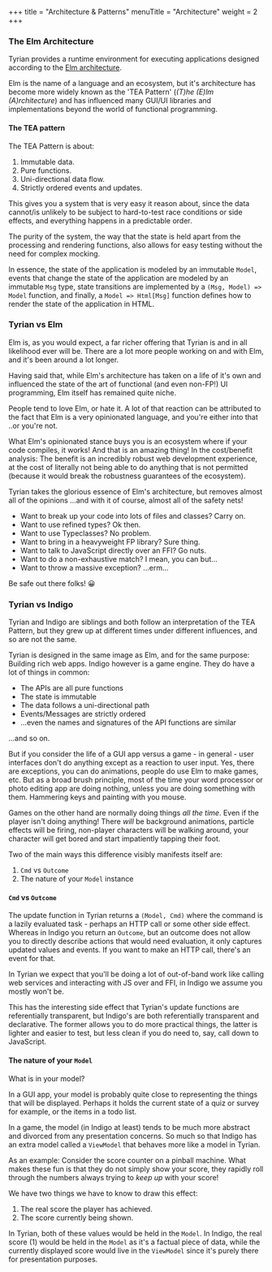 +++
title = "Architecture & Patterns"
menuTitle = "Architecture"
weight = 2
+++

### The Elm Architecture

Tyrian provides a runtime environment for executing applications designed
according to the [Elm architecture](https://guide.elm-lang.org/architecture/).

Elm is the name of a language and an ecosystem, but it's architecture has become more widely known as the 'TEA Pattern' (_(T)he (E)lm (A)rchitecture_) and has influenced many GUI/UI libraries and implementations beyond the world of functional programming.

#### The TEA pattern

The TEA Pattern is about:

1. Immutable data.
2. Pure functions.
3. Uni-directional data flow.
4. Strictly ordered events and updates.

This gives you a system that is very easy it reason about, since the data cannot/is unlikely to be subject to hard-to-test race conditions or side effects, and everything happens in a predictable order.

The purity of the system, the way that the state is held apart from the processing and rendering functions, also allows for easy testing without the need for complex mocking.

In essence, the state of the application is modeled by an immutable `Model`,
events that change the state of the application are modeled by an immutable
`Msg` type, state transitions are implemented by a `(Msg, Model) => Model`
function, and finally, a `Model => Html[Msg]` function defines how to render
the state of the application in HTML.

### Tyrian vs Elm

Elm is, as you would expect, a far richer offering that Tyrian is and in all likelihood ever will be. There are a lot more people working on and with Elm, and it's been around a lot longer.

Having said that, while Elm's architecture has taken on a life of it's own and influenced the state of the art of functional (and even non-FP!) UI programming, Elm itself has remained quite niche.

People tend to love Elm, or hate it. A lot of that reaction can be attributed to the fact that Elm is a very opinionated language, and you're either into that ..or you're not.

What Elm's opinionated stance buys you is an ecosystem where if your code compiles, it works! And that is an amazing thing! In the cost/benefit analysis: The benefit is an incredibly robust web development experience, at the cost of literally not being able to do anything that is not permitted (because it would break the robustness guarantees of the ecosystem).

Tyrian takes the glorious essence of Elm's architecture, but removes almost all of the opinions ...and with it of course, almost all of the safety nets!

- Want to break up your code into lots of files and classes? Carry on.
- Want to use refined types? Ok then.
- Want to use Typeclasses? No problem.
- Want to bring in a heavyweight FP library? Sure thing.
- Want to talk to JavaScript directly over an FFI? Go nuts.
- Want to do a non-exhaustive match? I mean, you can but...
- Want to throw a massive exception? ...erm...

Be safe out there folks! 😀

### Tyrian vs Indigo

Tyrian and Indigo are siblings and both follow an interpretation of the TEA Pattern, but they grew up at different times under different influences, and so are not the same.

Tyrian is designed in the same image as Elm, and for the same purpose: Building rich web apps. Indigo however is a game engine. They do have a lot of things in common:

- The APIs are all pure functions
- The state is immutable
- The data follows a uni-directional path
- Events/Messages are strictly ordered
- ...even the names and signatures of the API functions are similar

...and so on.

But if you consider the life of a GUI app versus a game - in general - user interfaces don't do anything except as a reaction to user input. Yes, there are exceptions, you can do animations, people do use Elm to make games, etc. But as a broad brush principle, most of the time your word processor or photo editing app are doing nothing, unless you are doing something with them. Hammering keys and painting with you mouse.

Games on the other hand are normally doing things _all the time_. Even if the player isn't doing anything! There _will_ be background animations, particle effects will be firing, non-player characters will be walking around, your character will get bored and start impatiently tapping their foot.

Two of the main ways this difference visibly manifests itself are:

1. `Cmd` vs `Outcome`
2. The nature of your `Model` instance

#### `Cmd` vs `Outcome`

The update function in Tyrian returns a `(Model, Cmd)` where the command is a lazily evaluated task - perhaps an HTTP call or some other side effect. Whereas in Indigo you return an `Outcome`, but an outcome does not allow you to directly describe actions that would need evaluation, it only captures updated values and events. If you want to make an HTTP call, there's an event for that.

In Tyrian we expect that you'll be doing a lot of out-of-band work like calling web services and interacting with JS over and FFI, in Indigo we assume you mostly won't be.

This has the interesting side effect that Tyrian's update functions are referentially transparent, but Indigo's are both referentially transparent and declarative. The former allows you to do more practical things, the latter is lighter and easier to test, but less clean if you do need to, say, call down to JavaScript.

#### The nature of your `Model`

What is in your model?

In a GUI app, your model is probably quite close to representing the things that will be displayed. Perhaps it holds the current state of a quiz or survey for example, or the items in a todo list.

In a game, the model (in Indigo at least) tends to be much more abstract and divorced from any presentation concerns. So much so that Indigo has an extra model called a `ViewModel` that behaves more like a model in Tyrian.

As an example: Consider the score counter on a pinball machine. What makes these fun is that they do not simply show your score, they rapidly roll through the numbers always trying to _keep up_ with your score!

We have two things we have to know to draw this effect:

1. The real score the player has achieved.
2. The score currently being shown.

In Tyrian, both of these values would be held in the `Model`.
In Indigo, the real score (1) would be held in the `Model` as it's a factual piece of data, while the currently displayed score would live in the `ViewModel` since it's purely there for presentation purposes.

